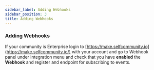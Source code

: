 ```yaml
---
sidebar_label: Adding Webhooks
sidebar_position: 3
title: Adding Webhooks
---
```


### Adding Webhooks

If your community is Enterprise login to [https://make.selfcommunity.io](https://make.selfcommunity.io/) with your account and go to Webhook panel under Integration menu and check that you have **enabled** the **Webhook** and register and endpoint for subscribing to events.